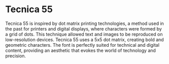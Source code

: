 # Tecnica 55

Tecnica 55 is inspired by dot matrix printing technologies, a method used in the past for printers and digital displays, where characters were formed by a grid of dots. This technique allowed text and images to be reproduced on low-resolution devices.
Tecnica 55 uses a 5x5 dot matrix, creating bold and geometric characters.
The font is perfectly suited for technical and digital content, providing an aesthetic that evokes the world of technology and precision.
